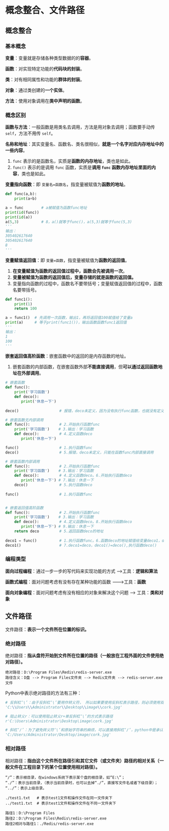 # 概念整合、文件路径

## 概念整合

### 基本概念

**变量**：变量就是存储各种类型数据的的**容器**。

**函数**：对实现特定功能的**代码块的封装**。

**类**：对有相同属性和功能的**群体的封装**。

**对象**：通过类创建的**一个实体**。

**方法**：使用对象调用在**类中声明的函数**。

### 概念区别

**函数与方法**：一般函数是用类名去调用，方法是用对象去调用；函数要手动传 `self`，方法不用传 `self`。

**名称和地址**：其实变量名、函数名、类名很相似，**就是一个名字对应内存地址中的一些内容**。

1. `func` 表示的是函数名，实质是**函数的内存地址**，类也是如此。
2. `func()` 表示的是调用 `func` 函数，实质是**调用 `func` 函数内存地址里面的内容**，类也是如此。

**变量指向函数**：即 `变量名=函数名`，指变量被赋值为**函数的地址**。

```python
def func(a,b):
    print(a+b)

a = func        # a被赋值为函数func地址
print(id(func))
print(id(a))
a(5,3)          # 8，a()就等于func()，a(5,3)就等于func(5,3)
'''
输出：
305402617640
305402617640
8
'''
```

**变量赋值返回值**：即 `变量=函数`，指变量被赋值为**函数的返回值**。

1. **在变量赋值为函数的返回值过程中，函数会先被调用一次**。
2. **变量被赋值为函数的返回值后，变量存储的就是函数的返回值。**
3. 变量指向函数的过程中，函数名不要带括号；变量赋值返回值的过程中，函数名要带括号。

```python
def func1():
    print(1)
    return 100

a = func1()  # 先调用一次函数，输出1，再将返回值100赋值给了变量a
print(a)     # 等于print(func1())，输出函数函数func1返回值
'''
输出：
1
100
'''
```

**嵌套返回值高阶函数**：嵌套函数中的返回的是内存函数的地址。

1. 嵌套函数的内部函数，在嵌套函数外部**不能直接调用**，但**可以通过返回函数地址在外部调用**。

```python
# 嵌套函数
def func():  
    print('学习函数')
    def deco():  
       print('休息一下')
    
deco()                  # 报错，deco未定义，因为没有执行func函数，也就没有定义函数deco

# 嵌套函数无内部调用
def func():             # 2.开始执行函数func
    print('学习函数')    # 3.输出：学习函数
    def deco():         # 4.定义函数deco
       print('休息一下')

func()                  # 1.执行函数func
deco()                  # 5.报错，deco未定义，只能在函数func内部直接调用

# 嵌套函数内部调用
def func():             # 2.开始执行函数func
    print('学习函数')    # 3.输出：学习函数
    def deco():         # 4.定义函数deco。6.开始执行函数deco
       print('休息一下') # 7.输出：休息一下
    deco()              # 5.执行函数deco
    
func()                  # 1.执行函数func


# 嵌套返回值高阶函数
def func():             # 2.开始执行函数func
    print('学习函数')    # 3.输出：学习函数
    def deco():         # 4.定义函数deco。8.开始执行函数deco
       print('休息一下') # 9.输出：休息一下
    return deco         # 5.返回函数deco的地址
    
deco1 = func()          # 1.执行函数func。6.函数deco的地址赋值给变量deco1，deco1=deco
deco1()                 # 7.deco1=deco，deco1()=deco(),执行函数deco()
```

### 编程类型

**面向过程编程**：通过一步一步的写代码来实现功能的方式 -->工具：**逻辑和算法**

**函数式编程**：面对问题考虑有没有存在某种功能的函数 --->工具：**函数**

**面向对象编程**：面对问题考虑有没有相应的对象来解决这个问题 --> 工具：**类和对象**

## 文件路径

文件路径：**表示一个文件所在位置的标识。**

### 绝对路径

绝对路径：**指从盘符开始到文件所在位置的路径（一般放在工程外面的文件使用绝对路径）。**

```
绝对路径：D:\Program Files\Redis\redis-server.exe
路径含义：D盘 --> Program Files文件夹 --> Redis文件夹 --> redis-server.exe文件
```

Python中表示绝对路径的方法有三种：

```python
# 反斜杠‘\’：由于反斜杠‘\’要用作转义符， 所以如果要使用反斜杠表示路径，则必须使用双反斜杠。
'C:\\Users\\Administrator\\Desktop\\image\\cork.jpg'

# 阻止转义r：可以使用阻止转义r+单反斜杠‘\’的方式表示路径
r'C:\Users\Administrator\Desktop\image\cork.jpg'

# 斜杠‘/’：为了避免转义符‘\’和原始字符串的麻烦，可以直接用斜杠‘/’，python中是承认‘/’用于路径分割符号的。
'C:/Users/Administrator/Desktop/image/cork.jpg'
```

### 相对路径

相对路径：**指由这个文件所在路径引和其它文件（或文件夹）路径的相对关系（一般文件在工程目录下的某个位置使用相对路径）。**

```
“/”：表示根目录，在windows系统下表示某个盘的根目录，如“E:\”；
“./”：表示当前目录，（表示当前目录时，也可以去掉“./”，直接写文件名或者下级目录）；
“../”：表示上级目录。

./test1.txt   # 表示test1文件和操作文件在同一文件夹下
../test1.txt  # 表示test1文件和操作文件在不同一文件夹下

路径1：D:\Program Files
路径2：D:\Program Files\Redis\redis-server.exe
路径2相对与路径1：./Redis/redis-server.exe
```

